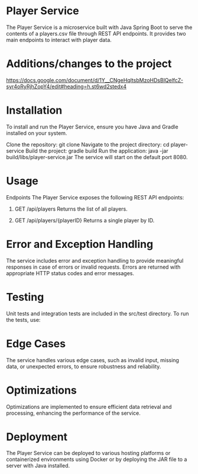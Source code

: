 # Player Service
The Player Service is a microservice built with Java Spring Boot to serve the contents of a players.csv file through REST API endpoints. It provides two main endpoints to interact with player data.

# Additions/changes to the project
https://docs.google.com/document/d/1Y__CNgeHqltsbMzoHDsBlQelfcZ-syr4oRyRjhZopY4/edit#heading=h.st6wd2stedx4

# Installation
To install and run the Player Service, ensure you have Java and Gradle installed on your system.

Clone the repository: git clone <repository-url>
Navigate to the project directory: cd player-service
Build the project: gradle build
Run the application: java -jar build/libs/player-service.jar
The service will start on the default port 8080.

# Usage
Endpoints
The Player Service exposes the following REST API endpoints:

1. GET /api/players
Returns the list of all players.


2. GET /api/players/{playerID}
Returns a single player by ID.

# Error and Exception Handling
The service includes error and exception handling to provide meaningful responses in case of errors or invalid requests. Errors are returned with appropriate HTTP status codes and error messages.

# Testing
Unit tests and integration tests are included in the src/test directory. To run the tests, use:

# Edge Cases
The service handles various edge cases, such as invalid input, missing data, or unexpected errors, to ensure robustness and reliability.

# Optimizations
Optimizations are implemented to ensure efficient data retrieval and processing, enhancing the performance of the service.

# Deployment
The Player Service can be deployed to various hosting platforms or containerized environments using Docker or by deploying the JAR file to a server with Java installed.



